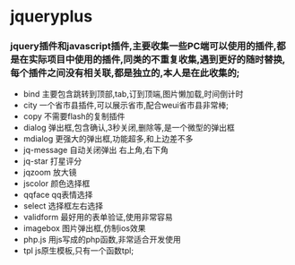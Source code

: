 # jqueryplus
### jquery插件和javascript插件,主要收集一些PC端可以使用的插件,都是在实际项目中使用的插件,同类的不重复收集,遇到更好的随时替换,每个插件之间没有相关联,都是独立的,本人是在此收集的;

- bind 主要包含跳转到顶部,tab,订到顶端,图片懒加载,时间倒计时
- city  一个省市县插件,可以展示省市,配合weui省市县非常棒;
- copy 不需要flash的复制插件
- dialog 弹出框,包含确认,3秒关闭,删除等,是一个微型的弹出框
- mdialog 更强大的弹出框,功能超多,和上边差不多
- jq-message 自动关闭弹出 右上角,右下角
- jq-star 打星评分
- jqzoom 放大镜
- jscolor 颜色选择框
- qqface qq表情选择
- select 选择框左右选择
- validform 最好用的表单验证,使用非常容易
- imagebox 图片弹出框,仿制ios效果
- php.js 用js写成的php函数,非常适合开发使用
- tpl js原生模板,只有一个函数tpl;
